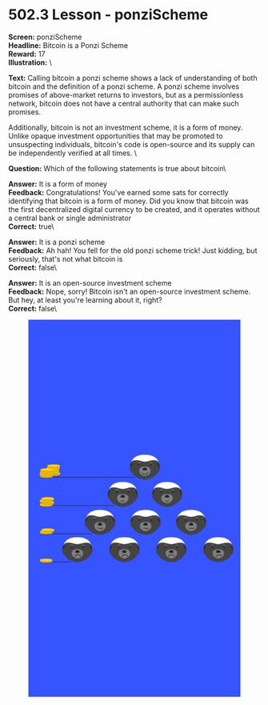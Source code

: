 # 502.3 Lesson - ponziScheme

**Screen:** ponziScheme\
**Headline:** Bitcoin is a Ponzi Scheme\
**Reward:** 17\
**Illustration:** \

**Text:** Calling bitcoin a ponzi scheme shows a lack of understanding of both bitcoin and the definition of a ponzi scheme. A ponzi scheme involves promises of above-market returns to investors, but as a permissionless network, bitcoin does not have a central authority that can make such promises.

Additionally, bitcoin is not an investment scheme, it is a form of money. Unlike opaque investment opportunities that may be promoted to unsuspecting individuals, bitcoin&#x27;s code is open-source and its supply can be independently verified at all times.
\

**Question:** Which of the following statements is true about bitcoin\

**Answer:** It is a form of money\
**Feedback:** Congratulations! You&#x27;ve earned some sats for correctly identifying that bitcoin is a form of money. Did you know that bitcoin was the first decentralized digital currency to be created, and it operates without a central bank or single administrator\
**Correct:** true\

**Answer:** It is a ponzi scheme\
**Feedback:** Ah hah! You fell for the old ponzi scheme trick! Just kidding, but seriously, that&#x27;s not what bitcoin is\
**Correct:** false\

**Answer:** It is an open-source investment scheme\
**Feedback:** Nope, sorry! Bitcoin isn&#x27;t an open-source investment scheme. But hey, at least you&#x27;re learning about it, right?\
**Correct:** false\


<figure><img src="../.gitbook/assets/502-03.png" alt=""><figcaption></figcaption></figure>

